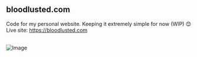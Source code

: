 ## bloodlusted.com

Code for my personal website. Keeping it extremely simple for now (WIP) 😊 <br/>
Live site: https://bloodlusted.com <br/><br/>

![Image](https://i.imgur.com/rodzqUw.png)
